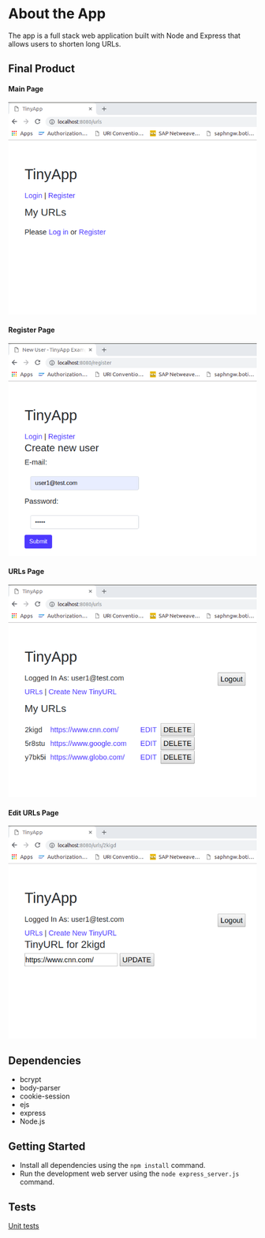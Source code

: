 # About the App

The app is a full stack web application built with Node and Express that allows users to shorten long URLs.

## Final Product

#### Main Page
![Image of Main Page](./img/main-page.png)

#### Register Page
![Image of Register Page](./img/register.png)

#### URLs Page
![Image of urls Page](./img/urls.png)

#### Edit URLs Page
![Image of Edit URLs Page](./img/edit.png)

## Dependencies
* bcrypt
* body-parser
* cookie-session
* ejs
* express
* Node.js

## Getting Started

* Install all dependencies using the `npm install` command.
* Run the development web server using the `node express_server.js` command.

## Tests

[Unit tests](/test/README.md)